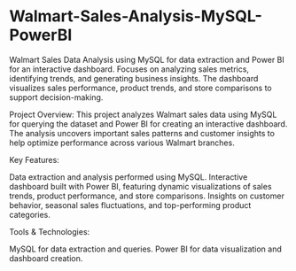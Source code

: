 # Walmart-Sales-Analysis-MySQL-PowerBI
Walmart Sales Data Analysis using MySQL for data extraction and Power BI for an interactive dashboard. Focuses on analyzing sales metrics, identifying trends, and generating business insights. The dashboard visualizes sales performance, product trends, and store comparisons to support decision-making.

Project Overview: This project analyzes Walmart sales data using MySQL for querying the dataset and Power BI for creating an interactive dashboard. The analysis uncovers important sales patterns and customer insights to help optimize performance across various Walmart branches.

Key Features:

Data extraction and analysis performed using MySQL.
Interactive dashboard built with Power BI, featuring dynamic visualizations of sales trends, product performance, and store comparisons.
Insights on customer behavior, seasonal sales fluctuations, and top-performing product categories.

Tools & Technologies:

MySQL for data extraction and queries.
Power BI for data visualization and dashboard creation.
